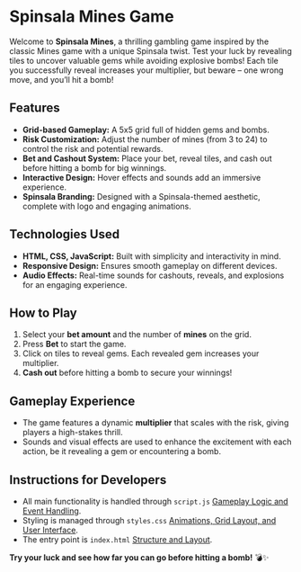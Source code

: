 # Spinsala Mines Game

Welcome to **Spinsala Mines**, a thrilling gambling game inspired by the classic Mines game with a unique Spinsala twist. Test your luck by revealing tiles to uncover valuable gems while avoiding explosive bombs! Each tile you successfully reveal increases your multiplier, but beware – one wrong move, and you’ll hit a bomb!

## Features
- **Grid-based Gameplay:** A 5x5 grid full of hidden gems and bombs.
- **Risk Customization:** Adjust the number of mines (from 3 to 24) to control the risk and potential rewards.
- **Bet and Cashout System:** Place your bet, reveal tiles, and cash out before hitting a bomb for big winnings.
- **Interactive Design:** Hover effects and sounds add an immersive experience.
- **Spinsala Branding:** Designed with a Spinsala-themed aesthetic, complete with logo and engaging animations.

## Technologies Used
- **HTML, CSS, JavaScript:** Built with simplicity and interactivity in mind.
- **Responsive Design:** Ensures smooth gameplay on different devices.
- **Audio Effects:** Real-time sounds for cashouts, reveals, and explosions for an engaging experience.

## How to Play
1. Select your **bet amount** and the number of **mines** on the grid.
2. Press **Bet** to start the game.
3. Click on tiles to reveal gems. Each revealed gem increases your multiplier.
4. **Cash out** before hitting a bomb to secure your winnings!

## Gameplay Experience
- The game features a dynamic **multiplier** that scales with the risk, giving players a high-stakes thrill.
- Sounds and visual effects are used to enhance the excitement with each action, be it revealing a gem or encountering a bomb.

## Instructions for Developers
- All main functionality is handled through `script.js` [Gameplay Logic and Event Handling](script.js).
- Styling is managed through `styles.css` [Animations, Grid Layout, and User Interface](styles.css).
- The entry point is `index.html` [Structure and Layout](index.html).

**Try your luck and see how far you can go before hitting a bomb!** 💣✨
